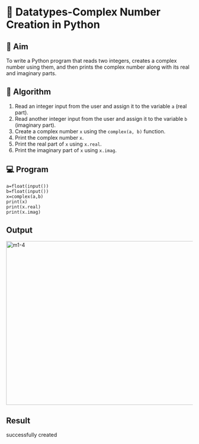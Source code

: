 # 🧮 Datatypes-Complex Number Creation in Python

## 🎯 Aim
To write a Python program that reads two integers, creates a complex number using them, and then prints the complex number along with its real and imaginary parts.

## 🧠 Algorithm
1. Read an integer input from the user and assign it to the variable `a` (real part).
2. Read another integer input from the user and assign it to the variable `b` (imaginary part).
3. Create a complex number `x` using the `complex(a, b)` function.
4. Print the complex number `x`.
5. Print the real part of `x` using `x.real`.
6. Print the imaginary part of `x` using `x.imag`.

## 💻 Program
```
a=float(input())
b=float(input())
x=complex(a,b)
print(x)
print(x.real)
print(x.imag)
```
## Output
<img width="595" height="443" alt="m1-4" src="https://github.com/user-attachments/assets/f3ee3946-5e24-47a2-959c-ec74ca71e337" />

## Result
successfully created
